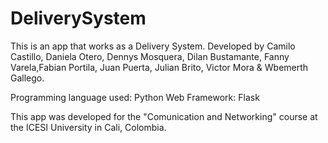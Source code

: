 # DeliverySystem

This is an app that works as a Delivery System.
Developed by Camilo Castillo, Daniela Otero, Dennys Mosquera, Dilan Bustamante, 
Fanny Varela,Fabian Portila, Juan Puerta, Julian Brito, Victor Mora & Wbemerth Gallego.

Programming language used: Python
Web Framework: Flask

This app was developed for the "Comunication and Networking" course at the ICESI University in Cali, Colombia.
